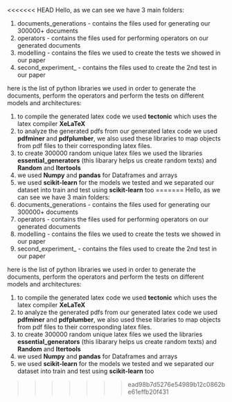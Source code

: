 <<<<<<< HEAD
Hello,
as we can see we have 3 main folders:
1. documents_generations - contains the files used for generating our 300000+ documents
2. operators - contains the files used for performing operators on our generated documents
3. modelling - contains the files we used to create the tests we showed in our paper
4. second_experiment_ - contains the files used to create the 2nd test in our paper

here is the list of python libraries we used in order to generate the documents, perform the operators and perform the tests on different models and architectures:
1. to compile the generated latex code we used **tectonic** which uses the latex compiler **XeLaTeX**
2. to analyze the generated pdfs from our generated latex code we used **pdfminer** and **pdfplumber**, we also used these libraries to map objects from pdf files to their corresponding latex files.
3. to create 300000 random unique latex files we used the libraries **essential_generators** (this libarary helps us create random texts) and **Random** and **Itertools**
4. we used **Numpy** and **pandas** for Dataframes and arrays
5. we used **scikit-learn** for the models we tested and we separated our dataset into train and test using **scikit-learn** too
=======
Hello,
as we can see we have 3 main folders:
1. documents_generations - contains the files used for generating our 300000+ documents
2. operators - contains the files used for performing operators on our generated documents
3. modelling - contains the files we used to create the tests we showed in our paper
4. second_experiment_ - contains the files used to create the 2nd test in our paper

here is the list of python libraries we used in order to generate the documents, perform the operators and perform the tests on different models and architectures:
1. to compile the generated latex code we used **tectonic** which uses the latex compiler **XeLaTeX**
2. to analyze the generated pdfs from our generated latex code we used **pdfminer** and **pdfplumber**, we also used these libraries to map objects from pdf files to their corresponding latex files.
3. to create 300000 random unique latex files we used the libraries **essential_generators** (this libarary helps us create random texts) and **Random** and **Itertools**
4. we used **Numpy** and **pandas** for Dataframes and arrays
5. we used **scikit-learn** for the models we tested and we separated our dataset into train and test using **scikit-learn** too
>>>>>>> ead98b7d5276e54989b12c0862be61effb20f431
